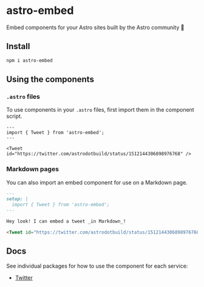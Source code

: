 # astro-embed

Embed components for your Astro sites built by the Astro community 🚀

## Install

```bash
npm i astro-embed
```

## Using the components

### `.astro` files

To use components in your `.astro` files, first import them in the component script.

```astro
---
import { Tweet } from 'astro-embed';
---

<Tweet id="https://twitter.com/astrodotbuild/status/1512144306898976768" />
```

### Markdown pages

You can also import an embed component for use on a Markdown page.

```md
---
setup: |
  import { Tweet } from 'astro-embed';
---

Hey look! I can embed a tweet _in Markdown_!

<Tweet id="https://twitter.com/astrodotbuild/status/1512144306898976768" />
```

## Docs

See individual packages for how to use the component for each service:

- [Twitter](https://github.com/astro-community/astro-embed/tree/main/packages/astro-embed-twitter#readme)
